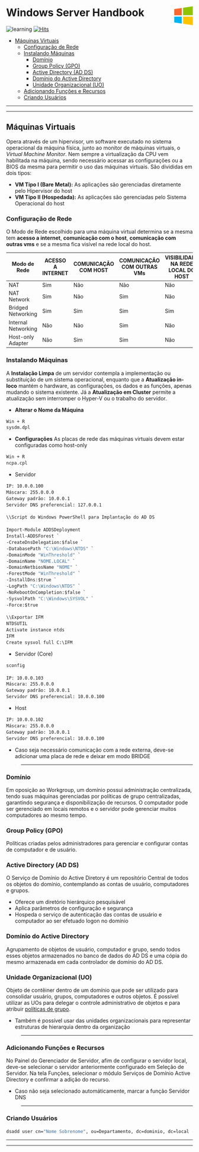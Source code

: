 # Windows Server Handbook <img src="assets/220215.png" width="10%" height="10%" align="right" valign="center"/> 

![learning](https://img.shields.io/badge/WindowsServer-learning-green.svg)
[![Hits](https://hits.seeyoufarm.com/api/count/incr/badge.svg?url=https://github.com/vitoriape/winserver-handbook&count_bg=%2379C83D&title_bg=%23555555&icon=&icon_color=%23E7E7E7&title=Views&edge_flat=false)](https://hits.seeyoufarm.com)

<!--ts-->
* [Máquinas Virtuais](#máquinas-virtuais)
  * [Configuração de Rede](#configuração-de-rede)
  * [Instalando Máquinas](#instalando-máquinas)
    * [Domínio](#domínio)
    * [Group Policy (GPO)](#group-policy-gpo)
    * [Active Directory (AD DS)](#active-directory-ad-ds)
    * [Domínio do Active Directory](#domínio-do-active-directory)
    * [Unidade Organizacional (UO)](#unidade-organizacional-uo)
  * [Adicionando Funções e Recursos](#adicionando-funções-e-recursos)
  * [Criando Usuários](#criando-usuários)
<!--te-->

---
---

## **Máquinas Virtuais**
Opera através de um hipervisor, um software executado no sistema operacional da máquina física, junto ao monitor de máquinas virtuais, o _Virtual Machine Monitor_. Nem sempre a virtualização da CPU vem habilitada na máquina, sendo necessário acessar as configurações ou a BIOS da mesma para permitir o uso das máquinas virtuais. São divididas em dois tipos:  

- **VM Tipo I (Bare Metal):** As aplicações são gerenciadas diretamente pelo Hipervisor do host
- **VM Tipo II (Hospedada):** As aplicações são gerenciadas pelo Sistema Operacional do host

### **Configuração de Rede**
O Modo de Rede escolhido para uma máquina virtual determina se a mesma tem **acesso a internet**, **comunicação com o host**, **comunicação com outras vms** e se a mesma fica visível na rede local do host.

<table><thead><tr><th>Modo de Rede</th><th>ACESSO A INTERNET</th><th>COMUNICAÇÃO COM HOST</th><th>COMUNICAÇÃO COM OUTRAS VMs</th><th>VISIBILIDADE NA REDE LOCAL DO HOST</th></tr></thead><tbody><tr><td>NAT</td><td>Sim</td><td>Não</td><td>Não</td><td>Não</td></tr><tr><td>NAT Network</td><td>Sim</td><td>Não</td><td>Sim</td><td>Não</td></tr><tr><td>Bridged Networking</td><td>Sim</td><td>Sim</td><td>Sim</td><td>Sim</td></tr><tr><td>Internal Networking</td><td>Não</td><td>Não</td><td>Sim</td><td>Não</td></tr><tr><td>Host-only Adapter</td><td>Não</td><td>Sim</td><td>Sim</td><td>Não</td></tr></tbody></table>

### **Instalando Máquinas**
A **Instalação Limpa** de um servidor contempla a implementação ou substituição de um sistema operacional, enquanto que a **Atualização in-loco** mantém o hardware, as configurações, os dados e as funções, apenas mudando o sistema existente. Já a **Atualização em Cluster** permite a atualização sem interromper o Hyper-V ou o trabalho do servidor.

- **Alterar o Nome da Máquina**
```cmd
Win + R
sysdm.dpl
```

- **Configurações**
As placas de rede das máquinas virtuais devem estar configuradas como host-only

```cmd
Win + R
ncpa.cpl
```

* Servidor
```cmd
IP: 10.0.0.100
Máscara: 255.0.0.0
Gateway padrão: 10.0.0.1
Servidor DNS preferencial: 127.0.0.1

\\Script do Windows PowerShell para Implantação do AD DS

Import-Module ADDSDeployment
Install-ADDSForest `
-CreateDnsDelegation:$false `
-DatabasePath "C:\Windows\NTDS" `
-DomainMode "WinThreshold" `
-DomainName "NOME.LOCAL" `
-DomainNetbiosName "NOME" `
-ForestMode "WinThreshold" `
-InstallDns:$true `
-LogPath "C:\Windows\NTDS" `
-NoRebootOnCompletion:$false `
-SysvolPath "C:\Windows\SYSVOL" `
-Force:$true

\\Exportar IFM
NTDSUTIL
Activate instance ntds
IFM
Create sysvol full C:\IFM
```

* Servidor (Core)
```cmd
sconfig

IP: 10.0.0.103
Máscara: 255.0.0.0
Gateway padrão: 10.0.0.1
Servidor DNS preferencial: 10.0.0.100
```

* Host
```cmd
IP: 10.0.0.102
Máscara: 255.0.0.0
Gateway padrão: 10.0.0.1
Servidor DNS preferencial: 10.0.0.100
```

* Caso seja necessário comunicação com a rede externa, deve-se adicionar uma placa de rede e deixar em modo BRIDGE

>---

### **Domínio**
Em oposição ao Workgroup, um domínio possui administração centralizada, tendo suas máquinas gerenciadas por políticas de grupo centralizadas, garantindo segurança e disponibilização de recursos. O computador pode ser gerenciado em locais remotos e o servidor pode gerenciar muitos computadores ao mesmo tempo.

### **Group Policy (GPO)**
Políticas criadas pelos administradores para gerenciar e configurar contas de computador e de usuário.

### **Active Directory (AD DS)**
O Serviço de Domínio do Active Diretory é um repositório Central de todos os objetos do domínio, contemplando as contas de usuário, computadores e grupos.

- Oferece um diretório hierárquico pesquisável
- Aplica parâmetros de configuração e segurança
- Hospeda o serviço de autenticação das contas de usuário e computador ao ser efetuado logon no domínio

### **Domínio do Active Directory**
Agrupamento de objetos de usuário, computador e grupo, sendo todos esses objetos armazenados no banco de dados do AD DS e uma cópia do mesmo armazenada em cada controlador de domínio do AD DS.

### **Unidade Organizacional (UO)**
Objeto de contêiner dentro de um domínio que pode ser utilizado para consolidar usuário, grupos, computadores e outros objetos. É possível utilizar as UOs para delegar o controle administrativo de objetos e para atribuir [políticas de grupo](#group-policy-gpo).

* Também é possível usar das unidades organizacionais para representar estruturas de hierarquia dentro da organização

>---

### **Adicionando Funções e Recursos**
No Painel do Gerenciador de Servidor, afim de configurar o servidor local, deve-se selecionar o servidor anteriormente configurado em Seleção de Servidor. Na tela Funções, selecionar o módulo Serviços de Domínio Active Directory e confirmar a adição do recurso.

* Caso não seja selecionado automáticamente, marcar a função Servidor DNS

>---

### **Criando Usuários**

```cmd
dsadd user cn="Nome Sobrenome", ou=Departamento, dc=dominio, dc=local -samId NSobrenome -upn "nsobrenome@dominio.local" -fn Nome -ln Sobrenome -pwd "Senha" -disable no
```

---
---

